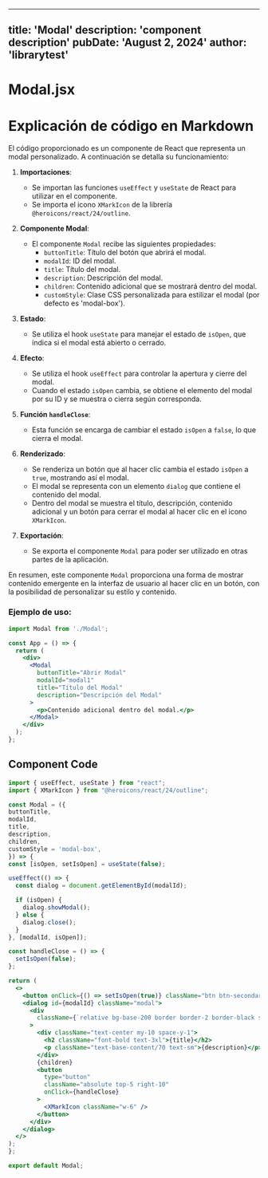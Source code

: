 ---
  title: 'Modal'
  description: 'component description'
  pubDate: 'August 2, 2024'
  author: 'librarytest'
  ---
  
  
  
  # Modal.jsx
  # Explicación de código en Markdown

El código proporcionado es un componente de React que representa un modal personalizado. A continuación se detalla su funcionamiento:

1. **Importaciones**:
   - Se importan las funciones `useEffect` y `useState` de React para utilizar en el componente.
   - Se importa el icono `XMarkIcon` de la librería `@heroicons/react/24/outline`.

2. **Componente Modal**:
   - El componente `Modal` recibe las siguientes propiedades:
     - `buttonTitle`: Título del botón que abrirá el modal.
     - `modalId`: ID del modal.
     - `title`: Título del modal.
     - `description`: Descripción del modal.
     - `children`: Contenido adicional que se mostrará dentro del modal.
     - `customStyle`: Clase CSS personalizada para estilizar el modal (por defecto es 'modal-box').

3. **Estado**:
   - Se utiliza el hook `useState` para manejar el estado de `isOpen`, que indica si el modal está abierto o cerrado.

4. **Efecto**:
   - Se utiliza el hook `useEffect` para controlar la apertura y cierre del modal.
   - Cuando el estado `isOpen` cambia, se obtiene el elemento del modal por su ID y se muestra o cierra según corresponda.

5. **Función `handleClose`**:
   - Esta función se encarga de cambiar el estado `isOpen` a `false`, lo que cierra el modal.

6. **Renderizado**:
   - Se renderiza un botón que al hacer clic cambia el estado `isOpen` a `true`, mostrando así el modal.
   - El modal se representa con un elemento `dialog` que contiene el contenido del modal.
   - Dentro del modal se muestra el título, descripción, contenido adicional y un botón para cerrar el modal al hacer clic en el icono `XMarkIcon`.

7. **Exportación**:
   - Se exporta el componente `Modal` para poder ser utilizado en otras partes de la aplicación.

En resumen, este componente `Modal` proporciona una forma de mostrar contenido emergente en la interfaz de usuario al hacer clic en un botón, con la posibilidad de personalizar su estilo y contenido.

### Ejemplo de uso:

```jsx
import Modal from './Modal';

const App = () => {
  return (
    <div>
      <Modal
        buttonTitle="Abrir Modal"
        modalId="modal1"
        title="Título del Modal"
        description="Descripción del Modal"
      >
        <p>Contenido adicional dentro del modal.</p>
      </Modal>
    </div>
  );
};
```
  
  ## Component Code
  ```jsx
  import { useEffect, useState } from "react";
import { XMarkIcon } from "@heroicons/react/24/outline";

const Modal = ({
  buttonTitle,
  modalId,
  title,
  description,
  children,
  customStyle = 'modal-box',
}) => {
  const [isOpen, setIsOpen] = useState(false);

  useEffect(() => {
    const dialog = document.getElementById(modalId);

    if (isOpen) {
      dialog.showModal();
    } else {
      dialog.close();
    }
  }, [modalId, isOpen]);

  const handleClose = () => {
    setIsOpen(false);
  };

  return (
    <>
      <button onClick={() => setIsOpen(true)} className="btn btn-secondary">{buttonTitle}</button>
      <dialog id={modalId} className="modal">
        <div
          className={`relative bg-base-200 border border-2 border-black shadow-2xl shadow-white/40 ${customStyle}`}
        >
          <div className="text-center my-10 space-y-1">
            <h2 className="font-bold text-3xl">{title}</h2>
            <p className="text-base-content/70 text-sm">{description}</p>
          </div>
          {children}
          <button
            type="button"
            className="absolute top-5 right-10"
            onClick={handleClose}
          >
            <XMarkIcon className="w-6" />
          </button>
        </div>
      </dialog>
    </>
  );
};

export default Modal;
  ```
  